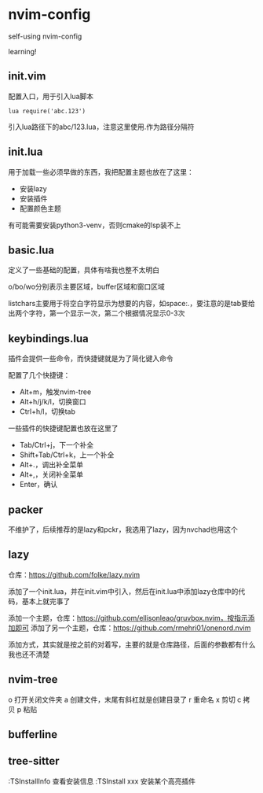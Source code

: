 # nvim-config

self-using nvim-config

learning!

## init.vim

配置入口，用于引入lua脚本

```vimscript
lua require('abc.123')
```

引入lua路径下的abc/123.lua，注意这里使用.作为路径分隔符

## init.lua

用于加载一些必须早做的东西，我把配置主题也放在了这里：
- 安装lazy
- 安装插件
- 配置颜色主题

有可能需要安装python3-venv，否则cmake的lsp装不上

## basic.lua

定义了一些基础的配置，具体有啥我也整不太明白

o/bo/wo分别表示主要区域，buffer区域和窗口区域

listchars主要用于将空白字符显示为想要的内容，如space:.，要注意的是tab要给出两个字符，第一个显示一次，第二个根据情况显示0-3次

## keybindings.lua

插件会提供一些命令，而快捷键就是为了简化键入命令

配置了几个快捷键：
- Alt+m，触发nvim-tree
- Alt+h/j/k/l，切换窗口
- Ctrl+h/l，切换tab

一些插件的快捷键配置也放在这里了
- Tab/Ctrl+j，下一个补全
- Shift+Tab/Ctrl+k，上一个补全
- Alt+.，调出补全菜单
- Alt+,，关闭补全菜单
- Enter，确认

## packer

不维护了，后续推荐的是lazy和pckr，我选用了lazy，因为nvchad也用这个

## lazy

仓库：https://github.com/folke/lazy.nvim

添加了一个init.lua，并在init.vim中引入，然后在init.lua中添加lazy仓库中的代码，基本上就完事了

添加一个主题，仓库：https://github.com/ellisonleao/gruvbox.nvim，按指示添加即可
添加了另一个主题，仓库：https://github.com/rmehri01/onenord.nvim

添加方式，其实就是按之前的对着写，主要的就是仓库路径，后面的参数都有什么我也还不清楚

## nvim-tree

o 打开关闭文件夹
a 创建文件，末尾有斜杠就是创建目录了
r 重命名
x 剪切
c 拷贝
p 粘贴

## bufferline



## tree-sitter

:TSInstallInfo 查看安装信息
:TSInstall xxx 安装某个高亮插件

